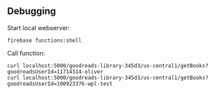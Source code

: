 ## Debugging

Start local webserver:

    firebase functions:shell

Call function:

    curl localhost:5000/goodreads-library-345d3/us-central1/getBooks?goodreadsUserId=11714314-oliver
    curl localhost:5000/goodreads-library-345d3/us-central1/getBooks?goodreadsUserId=100923376-wpl-test
